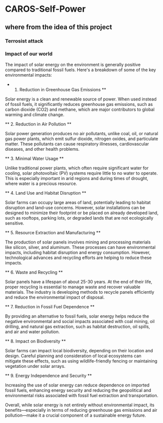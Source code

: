 # CAROS-Self-Power
## where from the idea of this project
### Terrosist attack
### Impact of our world

The impact of solar energy on the environment is generally positive compared to traditional fossil fuels. Here's a breakdown of some of the key environmental impacts:

* 1. Reduction in Greenhouse Gas Emissions **
     
Solar energy is a clean and renewable source of power. When used instead of fossil fuels, it significantly reduces greenhouse gas emissions, such as carbon dioxide (CO2) and methane, which are major contributors to global warming and climate change.

** 2. Reduction in Air Pollution **

Solar power generation produces no air pollutants, unlike coal, oil, or natural gas power plants, which emit sulfur dioxide, nitrogen oxides, and particulate matter. These pollutants can cause respiratory illnesses, cardiovascular diseases, and other health problems.

** 3. Minimal Water Usage **

Unlike traditional power plants, which often require significant water for cooling, solar photovoltaic (PV) systems require little to no water to operate. This is especially important in arid regions and during times of drought, where water is a precious resource.

** 4. Land Use and Habitat Disruption **

Solar farms can occupy large areas of land, potentially leading to habitat disruption and land-use concerns. However, solar installations can be designed to minimize their footprint or be placed on already developed land, such as rooftops, parking lots, or degraded lands that are not ecologically sensitive.

** 5. Resource Extraction and Manufacturing **

The production of solar panels involves mining and processing materials like silicon, silver, and aluminum. These processes can have environmental impacts, including habitat disruption and energy consumption. However, technological advances and recycling efforts are helping to reduce these impacts.

** 6. Waste and Recycling **

Solar panels have a lifespan of about 25-30 years. At the end of their life, proper recycling is essential to manage waste and recover valuable materials. The industry is developing methods to recycle panels efficiently and reduce the environmental impact of disposal.

** 7. Reduction in Fossil Fuel Dependence **

By providing an alternative to fossil fuels, solar energy helps reduce the negative environmental and social impacts associated with coal mining, oil drilling, and natural gas extraction, such as habitat destruction, oil spills, and air and water pollution.

** 8. Impact on Biodiversity **

Solar farms can impact local biodiversity, depending on their location and design. Careful planning and consideration of local ecosystems can mitigate these effects, such as using wildlife-friendly fencing or maintaining vegetation under solar arrays.

** 9. Energy Independence and Security **

Increasing the use of solar energy can reduce dependence on imported fossil fuels, enhancing energy security and reducing the geopolitical and environmental risks associated with fossil fuel extraction and transportation.

Overall, while solar energy is not entirely without environmental impact, its benefits—especially in terms of reducing greenhouse gas emissions and air pollution—make it a crucial component of a sustainable energy future.
